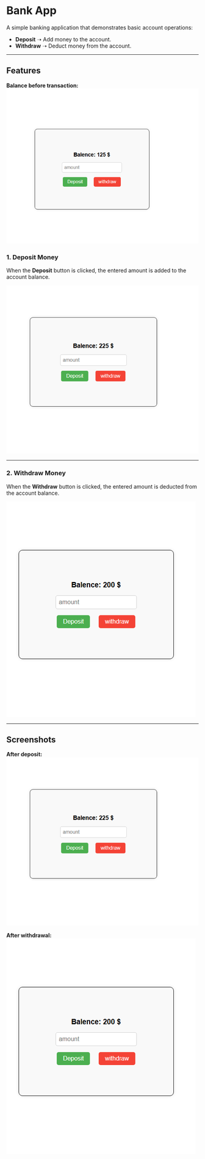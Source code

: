 # Bank App

A simple banking application that demonstrates basic account operations:

- **Deposit** ➝ Add money to the account.  
- **Withdraw** ➝ Deduct money from the account.  

---

## Features

**Balance before transaction:**  
![Balance Before](JS/images/balance_before.png)

### 1. Deposit Money
When the **Deposit** button is clicked, the entered amount is added to the account balance.

![Deposit Feature](JS/images/deposit.png)

---

### 2. Withdraw Money
When the **Withdraw** button is clicked, the entered amount is deducted from the account balance.

![Withdraw Feature](JS/images/withdraw.png)

---

## Screenshots

**After deposit:**  
![Balance After Deposit](JS/images/deposit.png)

**After withdrawal:**  
![Balance After Withdraw](JS/images/withdraw.png)
